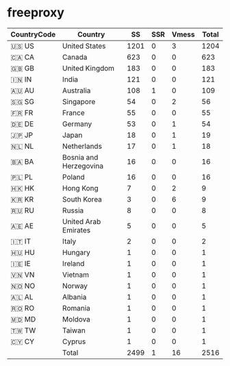 # freeproxy

|CountryCode|Country|SS|SSR|Vmess|Total|
|  ----  | ----  |  ----  | ----  |  ----  | ----  |
|🇺🇸 US|United States|1201|0|3|1204|
|🇨🇦 CA|Canada|623|0|0|623|
|🇬🇧 GB|United Kingdom|183|0|0|183|
|🇮🇳 IN|India|121|0|0|121|
|🇦🇺 AU|Australia|108|1|0|109|
|🇸🇬 SG|Singapore|54|0|2|56|
|🇫🇷 FR|France|55|0|0|55|
|🇩🇪 DE|Germany|53|0|1|54|
|🇯🇵 JP|Japan|18|0|1|19|
|🇳🇱 NL|Netherlands|17|0|1|18|
|🇧🇦 BA|Bosnia and Herzegovina|16|0|0|16|
|🇵🇱 PL|Poland|16|0|0|16|
|🇭🇰 HK|Hong Kong|7|0|2|9|
|🇰🇷 KR|South Korea|3|0|6|9|
|🇷🇺 RU|Russia|8|0|0|8|
|🇦🇪 AE|United Arab Emirates|5|0|0|5|
|🇮🇹 IT|Italy|2|0|0|2|
|🇭🇺 HU|Hungary|1|0|0|1|
|🇮🇪 IE|Ireland|1|0|0|1|
|🇻🇳 VN|Vietnam|1|0|0|1|
|🇳🇴 NO|Norway|1|0|0|1|
|🇦🇱 AL|Albania|1|0|0|1|
|🇷🇴 RO|Romania|1|0|0|1|
|🇲🇩 MD|Moldova|1|0|0|1|
|🇹🇼 TW|Taiwan|1|0|0|1|
|🇨🇾 CY|Cyprus|1|0|0|1|
||Total|2499|1|16|2516|

